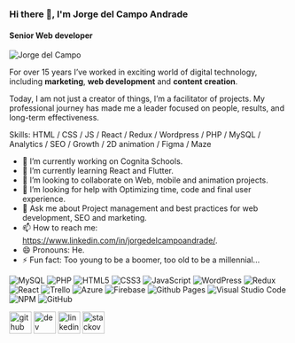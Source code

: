 ### Hi there 👋, I'm Jorge del Campo Andrade
#### Senior Web developer
![Jorge del Campo](https://avatars.githubusercontent.com/u/28831483?s=400&u=dff215a112c345e37c2e74b000b6266980726249&v=4)

For over 15 years I’ve worked in exciting world of digital technology, including **marketing**, **web development** and **content creation**.

Today, I am not just a creator of things, I’m a facilitator of projects. My professional journey has made me a leader focused on people, results, and long-term effectiveness.

Skills: HTML / CSS / JS / React / Redux / Wordpress / PHP / MySQL / Analytics / SEO / Growth / 2D animation / Figma / Maze

- 🔭 I’m currently working on Cognita Schools. 
- 🌱 I’m currently learning React and Flutter. 
- 👯 I’m looking to collaborate on Web, mobile and animation projects. 
- 🤔 I’m looking for help with Optimizing time, code and final user experience. 
- 💬 Ask me about Project management and best practices for web development, SEO and marketing. 
- 📫 How to reach me: https://www.linkedin.com/in/jorgedelcampoandrade/. 
- 😄 Pronouns: He. 
- ⚡ Fun fact: Too young to be a boomer, too old to be a millennial...


![MySQL](https://img.shields.io/badge/mysql-4479A1.svg?style=for-the-badge&logo=mysql&logoColor=white) ![PHP](https://img.shields.io/badge/php-%23777BB4.svg?style=for-the-badge&logo=php&logoColor=white) ![HTML5](https://img.shields.io/badge/html5-%23E34F26.svg?style=for-the-badge&logo=html5&logoColor=white) ![CSS3](https://img.shields.io/badge/css3-%231572B6.svg?style=for-the-badge&logo=css3&logoColor=white) ![JavaScript](https://img.shields.io/badge/javascript-%23323330.svg?style=for-the-badge&logo=javascript&logoColor=%23F7DF1E) ![WordPress](https://img.shields.io/badge/WordPress-%23117AC9.svg?style=for-the-badge&logo=WordPress&logoColor=white) ![Redux](https://img.shields.io/badge/redux-%23593d88.svg?style=for-the-badge&logo=redux&logoColor=white) ![React](https://img.shields.io/badge/react-%2320232a.svg?style=for-the-badge&logo=react&logoColor=%2361DAFB) ![Trello](https://img.shields.io/badge/Trello-%23026AA7.svg?style=for-the-badge&logo=Trello&logoColor=white) ![Azure](https://img.shields.io/badge/azure-%230072C6.svg?style=for-the-badge&logo=microsoftazure&logoColor=white) ![Firebase](https://img.shields.io/badge/firebase-%23039BE5.svg?style=for-the-badge&logo=firebase) ![Github Pages](https://img.shields.io/badge/github%20pages-121013?style=for-the-badge&logo=github&logoColor=white) ![Visual Studio Code](https://img.shields.io/badge/Visual%20Studio%20Code-0078d7.svg?style=for-the-badge&logo=visual-studio-code&logoColor=white) ![NPM](https://img.shields.io/badge/NPM-%23CB3837.svg?style=for-the-badge&logo=npm&logoColor=white) ![GitHub](https://img.shields.io/badge/github-%23121011.svg?style=for-the-badge&logo=github&logoColor=white)


[<img src='https://cdn.jsdelivr.net/npm/simple-icons@3.0.1/icons/github.svg' alt='github' height='40'>](https://github.com/jorgedelcampo)  [<img src='https://cdn.jsdelivr.net/npm/simple-icons@3.0.1/icons/dev-dot-to.svg' alt='dev' height='40'>](https://dev.to/jorgedelcampo)  [<img src='https://cdn.jsdelivr.net/npm/simple-icons@3.0.1/icons/linkedin.svg' alt='linkedin' height='40'>](https://www.linkedin.com/in/jorgedelcampoandrade/)  [<img src='https://cdn.jsdelivr.net/npm/simple-icons@3.0.1/icons/stackoverflow.svg' alt='stackoverflow' height='40'>](https://stackoverflow.com/users/7724695/jorge-del-campo-andrade)  

